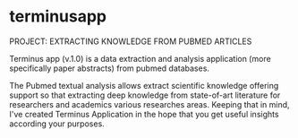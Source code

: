 # terminusapp

PROJECT: EXTRACTING KNOWLEDGE FROM PUBMED ARTICLES


Terminus app (v.1.0) is a data extraction and analysis application (more specifically paper abstracts) from pubmed databases. 


The Pubmed textual analysis allows extract scientific knowledge offering support so that extracting deep knowledge 
from state-of-art literature for researchers and academics various researches areas. Keeping that in mind, 
I've created Terminus Application in the hope that you get useful insights according your purposes. 
